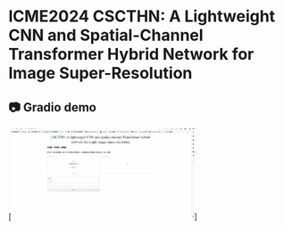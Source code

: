 # ICME2024 CSCTHN: A Lightweight CNN and Spatial-Channel Transformer Hybrid Network for Image Super-Resolution
## 📷 Gradio demo
 [<img src="Figs/cxx_work1_demo.gif" width="65%">]
